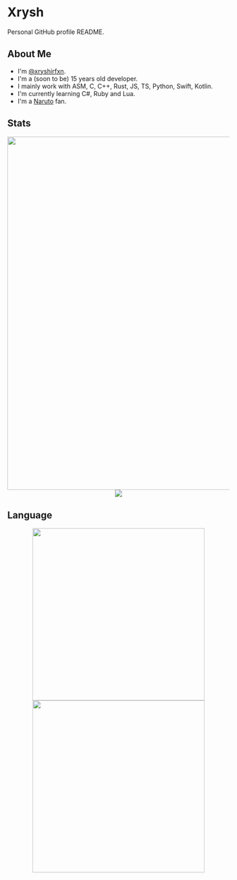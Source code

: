 # Xrysh

Personal GitHub profile README.

## About Me

* I'm [@xryshirfxn](https://github.com/xryshirfxn).
* I'm a (soon to be) 15 years old developer.
* I mainly work with ASM, C, C++, Rust, JS, TS, Python, Swift, Kotlin.
* I'm currently learning C#, Ruby and Lua.
* I'm a [Naruto](https://en.wikipedia.org/wiki/Naruto) fan.

## Stats

<div align="center">
    <img src="https://github-profile-summary-cards.vercel.app/api/cards/profile-details?username=xryshirfxn&theme=monokai" width="800" />
    <br />
    <img src="https://github-profile-summary-cards.vercel.app/api/cards/stats?username=xryshirfxn&theme=monokai" />
</div>

## Language

<div align="center">
    <img src="https://github-profile-summary-cards.vercel.app/api/cards/repos-per-language?username=xryshirfxn&theme=monokai" width="390" />
    <img src="https://github-profile-summary-cards.vercel.app/api/cards/most-commit-language?username=xryshirfxn&theme=monokai" width="390" />
</div>
